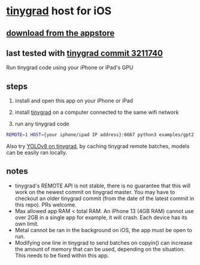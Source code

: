 # [tinygrad](https://github.com/tinygrad/tinygrad) host for iOS
## [download from the appstore](https://apps.apple.com/app/tinygrad-remote-host/id6746286914)
## last tested with [tinygrad commit 3211740](https://github.com/tinygrad/tinygrad/commit/32117402dd8fbac65904023f021f4d72a830d117)

Run tinygrad code using your iPhone or iPad's GPU

## steps
1. install and open this app on your iPhone or iPad
2. install [tinygrad](https://github.com/tinygrad/tinygrad) on a computer connected to the same wifi network

3. run any tinygrad code
```sh
REMOTE=1 HOST={your iphone/ipad IP address}:6667 python3 examples/gpt2.py --model_size=gpt2
```

Also try [YOLOv8 on tinygrad](https://github.com/roryclear/yolov8-tinygrad-ios), by caching tinygrad remote batches, models can be easily ran locally.

## notes
- tinygrad's REMOTE API is not stable, there is no guarantee that this will work on the newest commit on tinygrad master. You may have to checkout an older tinygrad commit (from the date of the latest commit in this repo). PRs welcome.
- Max allowed app RAM < total RAM. An iPhone 13 (4GB RAM) cannot use over 2GB in a single app for example, it will crash. Each device has its own limit.
- Metal cannot be ran in the background on iOS, the app must be open to run.
- Modifying one line in tinygrad to send batches on copyin() can increase the amount of memory that can be used, depending on the situation. This needs to be fixed within this app.
